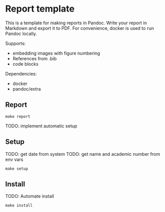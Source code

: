 # Report template

This is a template for making reports in Pandoc. Write your report in Markdown and export it to PDF. 
For convenience, docker is used to run Pandoc locally.

Supports:

* embedding images with figure numbering
* References from .bib
* code blocks

Dependencies:

* docker
* pandoc/extra

## Report

```
make report
```

TODO: implement automatic setup

## Setup

TODO: get date from system
TODO: get name and academic number from env vars

```
make setup
```

## Install

TODO: Automate install

``
make install
``
